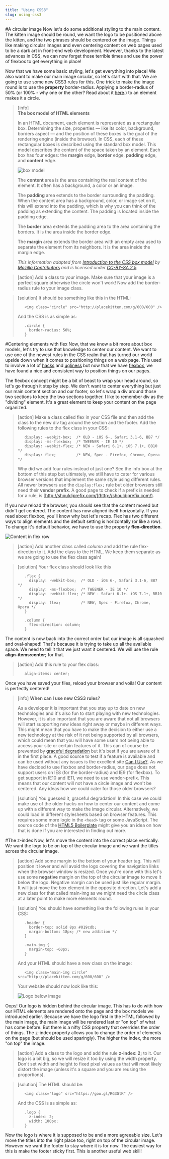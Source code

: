 ```yaml
---
title: "Using CSS3"
slug: using-css3
---     
```


#A circular image
Now let's do some additional styling to the main content. The kitten image should be round, we want the logo to be positioned above the kitten, and the two phrases should be centered on the image. Things like making circular images and even centering content on web pages used to be a dark art in front-end web development. However, thanks to the latest advances in CSS, we can now forget those terrible times and use the power of flexbox to get everything in place! 

Now that we have some basic styling, let's get everything into place! We also want to make our main image circular, so let's start with that. We are going to use some new CSS3 rules for this. One trick to make the image round is to use the **property** border-radius. Applying a border-radius of 50% (or 100% - why one or the other? Read about it [here](http://jessica-eldredge.com/2014/09/07/border-radius-50-or-100-percent/).) to an element makes it a circle.

> [info]  
> **The box model of HTML elements**
>
> In an HTML document, each element is represented as a rectangular box. Determining the size, properties — like its color, background, borders aspect — and the position of these boxes is the goal of the rendering engine (inside the browser).
> In CSS, each of these rectangular boxes is described using the standard box model. This model describes the content of the space taken by an element. Each box has four edges: the **margin** edge, **border** edge, **padding** edge, and **content** edge.
> 
> ![box model](./2-box-model.png "box model")
> 
> The **content** area is the area containing the real content of the element. It often has a background, a color or an image.
>
> The **padding** area extends to the border surrounding the padding. When the content area has a background, color, or image set on it, this will extend into the padding, which is why you can think of the padding as extending the content. The padding is located inside the padding edge.
>
> The **border** area extends the padding area to the area containing the borders. It is the area inside the border edge.
>
> The **margin** area extends the border area with an empty area used to separate the element from its neighbors. It is the area inside the margin edge.
> 
> *This information adapted from [Introduction to the CSS box model](https://developer.mozilla.org/en-US/docs/Web/CSS/CSS_Box_Model/Introduction_to_the_CSS_box_model) by [Mozilla Contributors](https://developer.mozilla.org/en-US/docs/MDN/About$history) and is licensed under [CC-BY-SA 2.5](http://creativecommons.org/licenses/by-sa/2.5/).*

<!-- Comment to break actionable boxes. -->

> [action]
> Add a class to your image. Make sure that your image is a perfect square otherwise the circle won't work! Now add the border-radius rule to your image class.

<!-- Comment to break actionable boxes. -->

> [solution]
> It should be something like this in the HTML:
> 
> ```
>    <img class="circle" src="http://placekitten.com/g/600/600" />
> ```
> And the CSS is as simple as:
> 
> ```
>    .circle {
>      border-radius: 50%;
>    }
> ```

#Centering elements with flex
Now, that we know a bit more about box models, let's try to use that knowledge to center our content. We want to use one of the newest rules in the CSS realm that has turned our world upside down when it comes to positioning things on a web page. This used to involve a lot of [hacks](http://stackoverflow.com/questions/2017809/what-is-the-best-way-to-center-a-webpages-content-using-css) and [ugliness](http://stackoverflow.com/questions/10872688/how-to-center-body-on-a-page) but now that we have [flexbox](https://philipwalton.github.io/solved-by-flexbox/demos/vertical-centering/), we have found a nice and consistent way to position things on our pages.

The flexbox concept might be a bit of beast to wrap your head around, so let's go through it step by step. We don't want to center everything but just our main content section and our footer, so let's wrap a div around those two sections to keep the two sections together. I like to remember div as the "dividing" element. It's a great element to keep your content on the page organized.

> [action]
> Make a class called flex in your CSS file and then add the class to the new div tag around the section and the footer. Add the following rules to the flex class in your CSS:
> 
> ```
>    display: -webkit-box;  /* OLD - iOS 6-, Safari 3.1-6, BB7 */
>    display: -ms-flexbox;  /* TWEENER - IE 10 */
>    display: -webkit-flex; /* NEW - Safari 6.1+. iOS 7.1+, BB10 */
>    display: flex;         /* NEW, Spec - Firefox, Chrome, Opera */
> ```
> Why did we add four rules instead of just one? See the info box at the bottom of this step but ultimately, we still have to cater for various browser versions that implement the same style using different rules. All newer browsers use the `display:flex;` rule but older browsers still need their **vendor prefix**. A good page to check if a prefix is needed for a rule, is [http://shouldiprefix.com/](http://shouldiprefix.com/).

If you now reload the browser, you should see that the content moved but didn't get centered. The content has now aligned itself horizontally. If you read about flexbox, you'll know why but let's recap. Flex has two different ways to align elements and the default setting is horizontally (or like a row). To change it's default behavior, we have to use the property **flex-direction**. 

![Content in flex row](./1-flex-row.png "Content in flex row")

> [action]
> Add another class called *column* and add the rule flex-direction to it. Add the class to the HTML. We keep them separate as we are going to use the flex class again!

<!-- Comment to break actionable boxes. -->

> [solution]
> Your flex class should look like this
> 
> ```
>    .flex {
>      display: -webkit-box;  /* OLD - iOS 6-, Safari 3.1-6, BB7 */
>      display: -ms-flexbox;  /* TWEENER - IE 10 */
>      display: -webkit-flex; /* NEW - Safari 6.1+. iOS 7.1+, BB10 */
>      display: flex;         /* NEW, Spec - Firefox, Chrome, Opera */
>    }
> 
>    .column {
>      flex-direction: column;
>    }
> ```

The content is now back into the correct order but our image is all squashed and oval-shaped! That's because it is trying to take up all the available space. We need to tell it that we just want it centered. We will use the rule **align-items:center;** for that.

> [action] 
> Add this rule to your flex class: 
> 
> ```
>    align-items: center;
> ```

Once you have saved your files, reload your browser and voil&#224;! Our content is perfectly centered! 

> [info]
> **When can I use new CSS3 rules?**
>
> As a developer it is important that you stay up to date on new technologies and it's also fun to start playing with new technologies. However, it is also important that you are aware that not all browsers will start supporting new ideas right away or maybe in different ways. This might mean that you have to make the decision to either use a new technology at the risk of it not being supported by all browsers, which could mean that you will have some users not being able to access your site or certain features of it. This can of course be prevented by [graceful degradation](https://www.w3.org/wiki/Graceful_degradation_versus_progressive_enhancement#Graceful_degradation_and_progressive_enhancement_in_a_nutshell) but it's best if you are aware of it in the first place. A good source to test if a feature is available and can be used without any issues is the excellent site [Can I Use?](http://caniuse.com/).
> As we have decided to use flexbox and border-radius, our page does not support users on IE8 (for the border-radius) and IE9 (for flexbox). To get support in IE10 and IE11, we need to use vendor-prefix. This means that our content will not have a circle image and won't be centered.
> Any ideas how we could cater for those older browsers?

<!-- Comment to break actionable boxes. -->

> [solution]
> You guessed it, graceful degradation! In this case we could make use of the older hacks on how to center our content and come up with a different way to make the image circular. Alternatively, we could load in different stylesheets based on browser features. This requires some more logic in the `<head>` tag or some JavaScript. The source code of the [HTML5 Boilerplate](https://github.com/h5bp/html5-boilerplate/blob/master/src/index.html) might give you an idea on how that is done if you are interested in finding out more. 

#The z-index
Now, let's move the content into the correct place vertically. We want the logo to be on top of the circular image and we want the titles across the circular image. 

> [action]
> Add some margin to the bottom of your header tag. This will position it lower and will avoid the logo covering the navigation links when the browser window is resized. Once you're done with this let's use some **negative** margin on the top of the circular image to move it below the logo. Negative margin can be used just like regular margin. It will just move the box element in the opposite direction. Let's add a new class for that called main-img as we might need the circle class at a later point to make more elements round. 

<!-- Comment to break actionable boxes. -->

> [solution]
> You should have something like the following rules in your CSS:
> 
> ```
>    .header {
>      border-top: solid 8px #019cdb; 
>      margin-bottom: 18px; /* new addition */
>    }
>    
>    .main-img {
>      margin-top: -60px;
>    }
> ```
> And your HTML should have a new class on the image:
> 
> ```
>    <img class="main-img circle" src="http://placekitten.com/g/600/600" />
> ```
> Your website should now look like this:
> 
> ![Logo below image](./2-logo-below.png "Logo below image")

Oops! Our logo is hidden behind the circular image. This has to do with how our HTML elements are rendered onto the page and the box models we introduced earlier. Because we have the logo first in the HTML followed by the main image, the main image will be rendered last or "on top" of what has come before. But there is a nifty CSS property that overrides the order of things. The z-index property allows you to change the order of elements on the page (but should be used sparingly). The higher the index, the more "on top" the image. 

> [action]
> Add a class to the logo and add the rule **z-index: 2;** to it. Our logo is a bit big, so we will resize it too by using the width property. Don't set width and height to fixed pixel values as that will most likely distort the image (unless it's a square and you are reusing the proportions).

<!-- Comment to break actionable boxes. -->

> [solution]
> The HTML should be:
> 
> ```
>    <img class="logo" src="https://goo.gl/RG3GtK" />
> ```
> And the CSS is as simple as:
> 
> ```
>    .logo {
>      z-index: 2;
>      width: 100px;
>    }
> ```

Now the logo is where it is supposed to be and a more agreeable size. Let's move the titles into the right place too, right on top of the circular image. However we want the footer to stay where it is for now. The easiest way for this is make the footer sticky first. This is another useful web skill!
